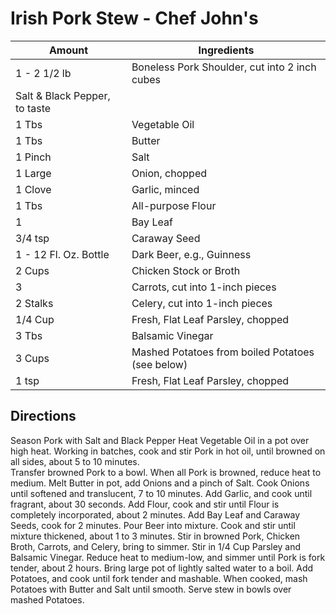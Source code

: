 # Irish Pork Stew - Chef John's
Amount|Ingredients
----|----
1 - 2 1/2 lb | Boneless Pork Shoulder, cut into 2 inch cubes
| Salt & Black Pepper, to taste
1 Tbs | Vegetable Oil
1 Tbs | Butter
1 Pinch | Salt
1 Large | Onion, chopped
1 Clove	| Garlic, minced
1 Tbs | All-purpose Flour
1 | Bay Leaf
3/4 tsp | Caraway Seed
1 - 12 Fl. Oz. Bottle | Dark Beer, e.g., Guinness
2 Cups | Chicken Stock or Broth
3 | Carrots, cut into 1-inch pieces
2 Stalks | Celery, cut into 1-inch pieces
1/4 Cup | Fresh, Flat Leaf Parsley, chopped
3 Tbs | Balsamic Vinegar
3 Cups | Mashed Potatoes from boiled Potatoes (see below)
1 tsp | Fresh, Flat Leaf Parsley, chopped

## Directions

Season Pork with Salt and Black Pepper
Heat Vegetable Oil in a pot over high heat.
Working in batches, cook and stir Pork in hot oil, until browned on all sides, about 5 to 10 minutes.  
Transfer browned Pork to a bowl.
When all Pork is browned, reduce heat to medium.
Melt Butter in pot, add Onions and a pinch of Salt.
Cook Onions until softened and translucent, 7 to 10 minutes.
Add Garlic, and cook until fragrant, about 30 seconds.
Add Flour, cook and stir until Flour is completely incorporated, about 2 minutes.
Add Bay Leaf and Caraway Seeds, cook for 2 minutes.
Pour Beer into mixture.
Cook and stir until mixture thickened, about 1 to 3 minutes.
Stir in browned Pork, Chicken Broth, Carrots, and Celery, bring to simmer.
Stir in 1/4 Cup Parsley and Balsamic Vinegar.
Reduce heat to medium-low, and simmer until Pork is fork tender, about 2 hours.
Bring large pot of lightly salted water to a boil.
Add Potatoes, and cook until fork tender and mashable.
When cooked, mash Potatoes with Butter and Salt until smooth.
Serve stew in bowls over mashed Potatoes.







